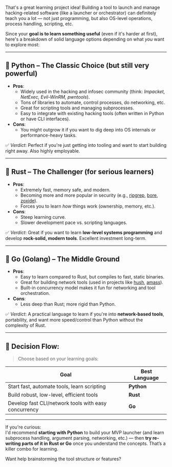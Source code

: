 That's a great learning project idea! Building a tool to launch and manage hacking-related software (like a launcher or orchestrator) can definitely teach you a lot — not just programming, but also OS-level operations, process handling, scripting, etc.

Since your **goal is to learn something useful** (even if it's harder at first), here's a breakdown of solid language options depending on what *you* want to explore most:

---

## 🥇 **Python** – The Classic Choice (but still very powerful)
- **Pros**:
  - Widely used in the hacking and infosec community (think: *Impacket, NetExec, Evil-WinRM, pwntools*).
  - Tons of libraries to automate, control processes, do networking, etc.
  - Great for scripting tools and managing subprocesses.
  - Easy to integrate with existing hacking tools (often written in Python or have CLI interfaces).
- **Cons**:
  - You might outgrow it if you want to dig deep into OS internals or performance-heavy tasks.

✅ *Verdict*: Perfect if you're just getting into tooling and want to start building right away. Also highly employable.

---

## 🥈 **Rust** – The Challenger (for serious learners)
- **Pros**:
  - Extremely fast, memory safe, and modern.
  - Becoming more and more popular in security (e.g., [ripgrep](https://github.com/BurntSushi/ripgrep), [bore](https://github.com/ekzhang/bore), [zoxide](https://github.com/ajeetdsouza/zoxide)).
  - Forces you to learn *how* things work (ownership, memory, etc.).
- **Cons**:
  - Steep learning curve.
  - Slower development pace vs. scripting languages.

✅ *Verdict*: Great if you want to learn **low-level systems programming** and develop **rock-solid, modern tools**. Excellent investment long-term.

---

## 🥉 **Go (Golang)** – The Middle Ground
- **Pros**:
  - Easy to learn compared to Rust, but compiles to fast, static binaries.
  - Great for building network tools (used in projects like [hush](https://github.com/denandz/hush), [amass](https://github.com/owasp-amass/amass)).
  - Built-in concurrency model makes it fun for networking and tool orchestration.
- **Cons**:
  - Less deep than Rust; more rigid than Python.

✅ *Verdict*: A practical language to learn if you're into **network-based tools**, portability, and want more speed/control than Python without the complexity of Rust.

---

## 🧠 Decision Flow:
> Choose based on your learning goals:

| Goal | Best Language |
|------|----------------|
| Start fast, automate tools, learn scripting | **Python** |
| Build robust, low-level, efficient tools | **Rust** |
| Develop fast CLI/network tools with easy concurrency | **Go** |

---

If you're curious:  
I'd recommend **starting with Python** to build your MVP launcher (and learn subprocess handling, argument parsing, networking, etc.) — then **try re-writing parts of it in Rust or Go** once you understand the concepts. That’s a killer combo for learning.

Want help brainstorming the tool structure or features?